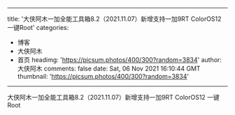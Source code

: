 
---
title: '大侠阿木一加全能工具箱8.2（2021.11.07）新增支持一加9RT ColorOS12 一键Root'
categories: 
 - 博客
 - 大侠阿木
 - 首页
headimg: 'https://picsum.photos/400/300?random=3834'
author: 大侠阿木
comments: false
date: Sat, 06 Nov 2021 16:10:44 GMT
thumbnail: 'https://picsum.photos/400/300?random=3834'
---

<div>   
大侠阿木一加全能工具箱8.2（2021.11.07）新增支持一加9RT ColorOS12 一键Root  
</div>
            